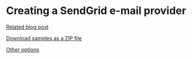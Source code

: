 Creating a SendGrid e-mail provider
===================================

[Related blog post](http://devnet.kentico.com/articles/creating-a-sendgrid-email-provider)

[Download samples as a ZIP file](https://github.com/Kentico/Samples/archive/master.zip)

[Other options](https://github.com/Kentico/Samples)